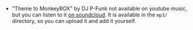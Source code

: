 * "Theme to MonkeyBOX" by DJ P-Funk not available on youtube music, but you can listen to it [on soundcloud](https://soundcloud.com/pfunkfunk/theme-to-monkeybox). It is available in the `mp3/` directory, so you can upload it and add it yourself.
